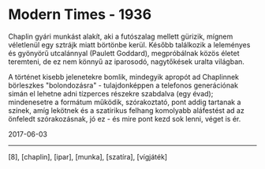 # Modern Times - 1936

Chaplin gyári munkást alakít, aki a futószalag mellett gürizik, mígnem véletlenül egy sztrájk miatt börtönbe kerül. Később találkozik a leleményes és gyönyörű utcalánnyal (Paulett Goddard), megpróbálnak közös életet teremteni, de ez nem könnyű az iparosodó, nagytőkések uralta világban.

A történet kisebb jelenetekre bomlik, mindegyik apropót ad Chaplinnek börleszkes "bolondozásra" - tulajdonképpen a telefonos generációnak simán el lehetne adni tízperces részekre szabdalva (egy évad); mindenesetre a formátum működik, szórakoztató, pont addig tartanak a színek, amíg lekötnek és a szatirikus felhang komolyabb aláfestést ad az önfeledt szórakozásnak, jó ez - és mire pont kezd sok lenni, véget is ér.

2017-06-03

----

[8], [chaplin], [ipar], [munka], [szatíra], [vígjáték]
